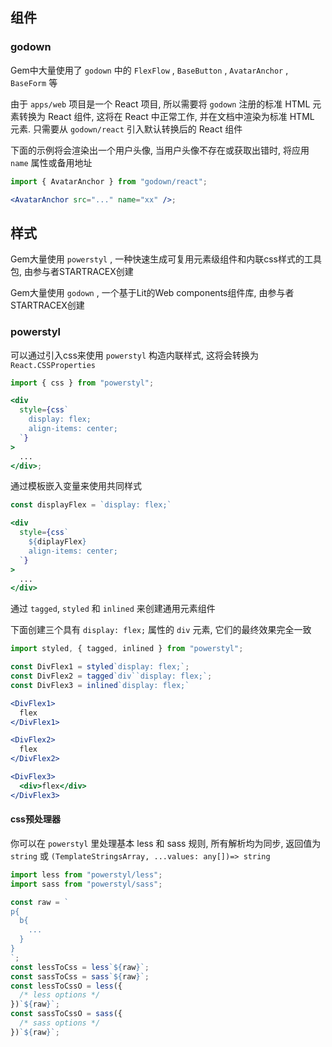 ## 组件

### godown

Gem中大量使用了 `godown` 中的 `FlexFlow` , `BaseButton` , `AvatarAnchor` , `BaseForm` 等

由于 `apps/web` 项目是一个 React 项目, 所以需要将 `godown` 注册的标准 HTML 元素转换为 React 组件, 这将在 React 中正常工作, 并在文档中渲染为标准 HTML 元素. 只需要从 `godown/react` 引入默认转换后的 React 组件

下面的示例将会渲染出一个用户头像, 当用户头像不存在或获取出错时, 将应用 `name` 属性或备用地址

```jsx
import { AvatarAnchor } from "godown/react";

<AvatarAnchor src="..." name="xx" />;
```

## 样式

Gem大量使用 `powerstyl` , 一种快速生成可复用元素级组件和内联css样式的工具包, 由参与者STARTRACEX创建

Gem大量使用 `godown` , 一个基于Lit的Web components组件库, 由参与者STARTRACEX创建

### powerstyl

可以通过引入css来使用 `powerstyl` 构造内联样式, 这将会转换为 `React.CSSProperties`

```jsx
import { css } from "powerstyl";

<div
  style={css`
    display: flex;
    align-items: center;
  `}
>
  ...
</div>;
```

通过模板嵌入变量来使用共同样式

```jsx
const displayFlex = `display: flex;`

<div
  style={css`
    ${diplayFlex}
    align-items: center;
  `}
>
  ...
</div>
```

通过 `tagged`, `styled` 和 `inlined` 来创建通用元素组件

下面创建三个具有 `display: flex;` 属性的 `div` 元素, 它们的最终效果完全一致

```jsx
import styled, { tagged, inlined } from "powerstyl";

const DivFlex1 = styled`display: flex;`;
const DivFlex2 = tagged`div``display: flex;`;
const DivFlex3 = inlined`display: flex;`

<DivFlex1>
  flex
</DivFlex1>

<DivFlex2>
  flex
</DivFlex2>

<DivFlex3>
  <div>flex</div>
</DivFlex3>
```

#### css预处理器

你可以在 `powerstyl` 里处理基本 less 和 sass 规则, 所有解析均为同步, 返回值为 `string` 或 `(TemplateStringsArray, ...values: any[])=> string`

```js
import less from "powerstyl/less";
import sass from "powerstyl/sass";

const raw = `
p{
  b{
    ...
  }
}
`;
const lessToCss = less`${raw}`;
const sassToCss = sass`${raw}`;
const lessToCssO = less({
  /* less options */
})`${raw}`;
const sassToCssO = sass({
  /* sass options */
})`${raw}`;
```
